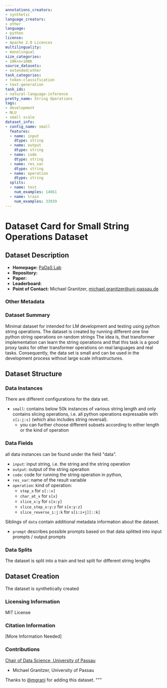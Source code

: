```yaml
---
annotations_creators:
- synthetic
language_creators:
- other
language:
- python
license:
- Apache 2.0 Licences
multilinguality:
- monolingual
size_categories:
- 10K<n<100K
source_datasets:
- extended|other
task_categories:
- token-classification
- text-generation
task_ids:
- natural-language-inference
pretty_name: String Operations
tags:
- development
- NLU
- small scale
dataset_info:
- config_name: small
  features:
  - name: input
    dtype: string
  - name: output
    dtype: string 
  - name: code
    dtype: string 
  - name: res_var
    dtype: string
  - name: operation
    dtype: string
  splits:
  - name: test
    num_examples: 14661
  - name: train
    num_examples: 33939
---
```


# Dataset Card for Small String Operations Dataset

## Dataset Description

 - **Homepage:** [PaDaS Lab](https://huggingface.co/PaDaS-Lab)
 - **Repository:** 
 - **Paper:**
 - **Leaderboard:**
 - **Point of Contact:** Michael Granitzer, michael.granitzer@uni-passau.de

### Other Metadata



### Dataset Summary

 Minimal dataset for intended for LM development and testing using python string operations.
 The dataset is created by running different one line python string operations on random strings
 The idea is, that transformer implementation can learn the string operations and that this task is a good
 proxy tasks for other transformer operations on real languages and real tasks. Consequently, the
 data set is small and can be used in the development process without large scale infrastructures.

## Dataset Structure

### Data Instances

 There are different configurations for the data set.

- `small`: contains below 50k instances of various string length and only contains slicing operations, i.e. all python operations expressable with `s[i:j:s]` (which also includes string reversal).
  - you can further choose different subsets according to either length or the kind of operation

 ### Data Fields

 all data instances can be found under the field "data".

 - `input`: input string, i.e. the string and the string operation
 - `output`: output of the string operation
 - `code`: code for running the string operation in python,
 - `res_var`: name of the result variable
 - `operation`: kind of operation: 
   - `step_x` for `s[::x]`
   - `char_at_x` for `s[x]`
   - `slice_x:y` for `s[x:y]`
   - `slice_step_x:y:z` for `s[x:y:z]`
   - `slice_reverse_i:j:k` for `s[i:i+j][::k]`

 Siblings of `data` contain additional metadata information about the dataset.

 - `prompt` describes possible prompts based on that data splitted into input prompts / output prompts


 ### Data Splits

 The dataset is split into a train and test split for different string lengths

 ## Dataset Creation

 The dataset is synthetically created

 ### Licensing Information

 MIT License

 ### Citation Information

 [More Information Needed]

 ### Contributions

 [Chair of Data Science, University of Passau](https://huggingface.co/PaDaS-Lab)

 - Michael Granitzer, University of Passau

 Thanks to [@mgrani](https://github.com/mgrani) for adding this dataset.
        """